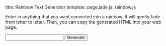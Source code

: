 title: Rainbow Text Generator
template: page.jade
js: rainbow.js

Enter in anything that you want converted into a rainbow.  It will gently fade from letter to letter.  Then, you can copy the generated HTML into your web page.

<input type="text" class="input">
<input type="submit" value="Generate">

<div class="show"></div>
<div class="showHtml"></div>
